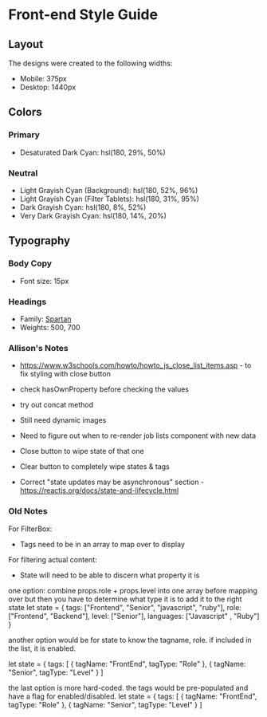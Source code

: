 # Front-end Style Guide

## Layout

The designs were created to the following widths:

- Mobile: 375px
- Desktop: 1440px

## Colors

### Primary

- Desaturated Dark Cyan: hsl(180, 29%, 50%)

### Neutral

- Light Grayish Cyan (Background): hsl(180, 52%, 96%)
- Light Grayish Cyan (Filter Tablets): hsl(180, 31%, 95%)
- Dark Grayish Cyan: hsl(180, 8%, 52%)
- Very Dark Grayish Cyan: hsl(180, 14%, 20%)

## Typography

### Body Copy

- Font size: 15px

### Headings

- Family: [Spartan](https://fonts.google.com/specimen/Spartan)
- Weights: 500, 700

### Allison's Notes

- https://www.w3schools.com/howto/howto_js_close_list_items.asp - to fix styling with close button

- check hasOwnProperty before checking the values
- try out concat method



- Still need dynamic images
- Need to figure out when to re-render job lists component with new data
- Close button to wipe state of that one
- Clear button to completely wipe states & tags
- Correct "state updates may be asynchronous" section - https://reactjs.org/docs/state-and-lifecycle.html

###  Old Notes
For FilterBox:
- Tags need to be in an array to map over to display

For filtering actual content:
- State will need to be able to discern what property it is

one option:
combine props.role + props.level into one array before mapping over
but then you have to determine what type it is to add it to the right state
let state = {
  tags: ["Frontend", "Senior", "javascript", "ruby"],
  role: ["Frontend", "Backend"],
  level: ["Senior"],
  languages: ["Javascript" , "Ruby"]
}

another option would be for state to know the tagname, role. if included in the list, it is enabled.

let state = {
  tags: [
    {
      tagName: "FrontEnd",
      tagType: "Role"
    },
    {
      tagName: "Senior",
      tagType: "Level"
    }
  ]

the last option is more hard-coded. the tags would be pre-populated and have a flag for enabled/disabled.
let state = {
  tags: [
    {
      tagName: "FrontEnd",
      tagType: "Role"
    },
    {
      tagName: "Senior",
      tagType: "Level"
    }
  ]
